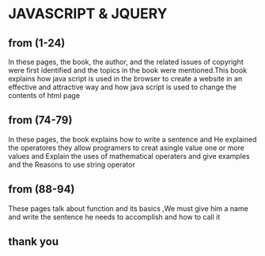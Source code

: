 # JAVASCRIPT & JQUERY

## from (1-24)
In these pages, the book, the author, and the related issues of copyright were first identified
 and the topics in the book were mentioned.This book explains how java script is used in the browser
   to create a website in an effective and attractive way and how java script is used to change the
contents of html  page

## from (74-79)
In these pages, the book explains how to write a sentence and He explained the operatores
they allow programers to creat asingle value one or more values and Explain the uses of
 mathematical operaters and give examples and the  Reasons to use string operator

 ## from (88-94)
These pages talk about function and its basics ,We must give him a name and write the sentence he needs to accomplish and how to call it

## thank you 








